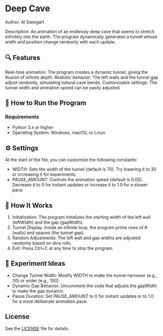 # Deep Cave
Author: Al Sweigart

Description: An animation of an endlessly deep cave that seems to stretch infinitely into the earth. The program dynamically generates a tunnel whose width and position change randomly with each update.

## 🔍 Features
Real-time animation: The program creates a dynamic tunnel, giving the illusion of infinite depth.
Realistic behavior: The left walls and the tunnel gap adjust randomly, simulating natural cave bends.
Customizable settings: The tunnel width and animation speed can be easily adjusted.

## 🚀 How to Run the Program
### Requirements
- Python 3.x or higher
- Operating System: Windows, macOS, or Linux

## ⚙️ Settings
At the start of the file, you can customize the following constants:

- WIDTH: Sets the width of the tunnel (default is 70). Try lowering it to 30 or increasing it for experiments.
- PAUSE_AMOUNT: Controls the animation speed (default is 0.05). Decrease it to 0 for instant updates or increase it to 1.0 for a slower pace.

## 🔧 How It Works
1. Initialization: The program initializes the starting width of the left wall (leftWidth) and the gap (gapWidth).
2. Tunnel Display: Inside an infinite loop, the program prints rows of # (walls) and spaces (the tunnel gap).
3. Random Adjustments: The left wall and gap widths are adjusted randomly based on dice rolls.
4. Exit: Press Ctrl+C at any time to stop the program.

## 🧪 Experiment Ideas
- Change Tunnel Width: Modify WIDTH to make the tunnel narrower (e.g., 30) or wider (e.g., 100).
- Dynamic Gap Behavior: Uncomment the code that adjusts the gapWidth to make the gap dynamic.
- Pause Duration: Set PAUSE_AMOUNT to 0 for instant updates or to 1.0 for a more deliberate animation pace.

## License
See the [LICENSE](LICENSE) file for details.
